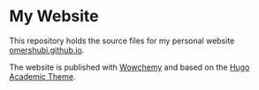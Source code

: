 
# My Website
This repository holds the source files for my personal website [omershubi.github.io](https://omershub.github.io).

The website is published with [Wowchemy](https://wowchemy.com/) and based on the [Hugo Academic Theme](https://github.com/wowchemy/starter-hugo-academic).

